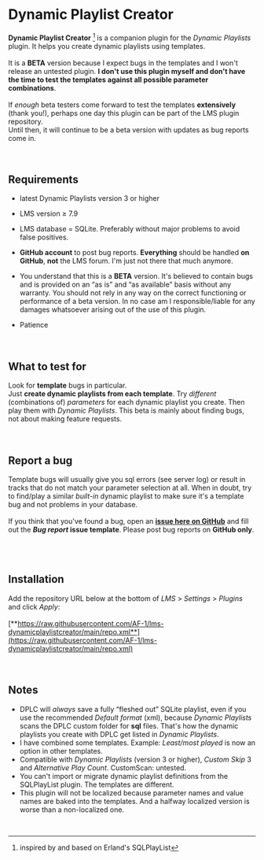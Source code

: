 # Dynamic Playlist Creator

**Dynamic Playlist Creator** [^1] is a companion plugin for the *Dynamic Playlists* plugin. It helps you create dynamic playlists using templates.<br><br>
It is a **BETA** version because I expect bugs in the templates and I won't release an untested plugin. **I don't use this plugin myself and don't have the time to test the templates against all possible parameter combinations**.<br><br>
If *enough* beta testers come forward to test the templates **extensively** (thank you!), perhaps one day this plugin can be part of the LMS plugin repository.<br>
Until then, it will continue to be a beta version with updates as bug reports come in.
<br><br><br>


## Requirements
- latest Dynamic Playlists version 3 or higher

- LMS version ≥ 7.9

- LMS  database = SQLite. Preferably without major problems to avoid false positives.

- **GitHub account** to post bug reports. **Everything** should be handled **on GitHub**, **not** the LMS forum. I'm just not there that much anymore.

- You understand that this is a **BETA** version. It's believed to contain bugs and is provided on an “as is” and “as available” basis without any warranty. You should not rely in any way on the correct functioning or performance of a beta version. In no case am I responsible/liable for any damages whatsoever arising out of the use of this plugin.

- Patience
<br><br><br>


## What to test for
Look for **template** bugs in particular.<br>
Just **create dynamic playlists from each template**. Try *different* (combinations of) *parameters* for each dynamic playlist you create. Then play them with *Dynamic Playlists*. This beta is mainly about finding bugs, not about making feature requests.
<br><br><br>


## Report a bug
Template bugs will usually give you sql errors (see server log) or result in tracks that do not match your parameter selection at all. When in doubt, try to find/play a similar *built-in* dynamic playlist to make sure it's a template bug and not problems in your database.<br><br>
If you think that you've found a bug, open an [**issue here on GitHub**](https://github.com/AF-1/lms-dynamicplaylistcreator/issues) and fill out the ***Bug report* issue template**. Please post bug reports on **GitHub only**.<br>
<br><br><br>


## Installation

Add the repository URL below at the bottom of *LMS* > *Settings* > *Plugins* and click *Apply*:<br><br>
[**https://raw.githubusercontent.com/AF-1/lms-dynamicplaylistcreator/main/repo.xml**](https://raw.githubusercontent.com/AF-1/lms-dynamicplaylistcreator/main/repo.xml)
<br><br><br>


## Notes

- DPLC will *always* save a fully “fleshed out” SQLite playlist, even if you use the recommended *Default format* (xml), because *Dynamic Playlists* scans the DPLC custom folder for **sql** files. That's how the dynamic playlists you create with DPLC get listed in *Dynamic Playlists*.
- I have combined some templates. Example: *Least/most played* is now an option in other templates.
- Compatible with *Dynamic Playlists* (version 3 or higher), *Custom Skip* 3 and *Alternative Play Count*. CustomScan: untested.
- You can't import or migrate dynamic playlist definitions from the SQLPlayList plugin. The templates are different.
- This plugin will not be localized because parameter names and value names are baked into the templates. And a halfway localized version is worse than a non-localized one.
<br>

[^1]:inspired by and based on Erland's SQLPlayList